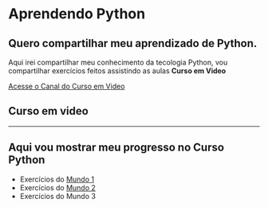 # Aprendendo Python
Quero compartilhar meu aprendizado de Python.
---
Aqui irei compartilhar meu conhecimento da tecologia Python, vou compartilhar exercícios feitos assistindo as aulas **Curso em Video**

[Acesse o Canal do Curso em Video](https://www.youtube.com/@CursoemVideo)

## Curso em video
---
Aqui vou mostrar meu progresso no Curso Python
---
* Exercícios do [Mundo 1](https://github.com/Genky76/Aprendendo-Python/tree/main/Curso%20em%20Video%20Python/Mundo%201)
* Exercícios do [Mundo 2](https://github.com/Genky76/Aprendendo-Python/tree/CursoPython/Curso%20em%20Video%20Python/Mundo%202)
* Exercícios do Mundo 3